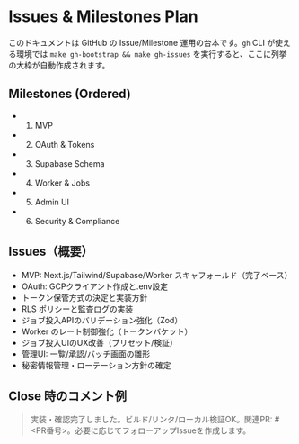 # Issues & Milestones Plan

このドキュメントは GitHub の Issue/Milestone 運用の台本です。`gh` CLI が使える環境では `make gh-bootstrap && make gh-issues` を実行すると、ここに列挙の大枠が自動作成されます。

## Milestones (Ordered)
- 01. MVP
- 02. OAuth & Tokens
- 03. Supabase Schema
- 04. Worker & Jobs
- 05. Admin UI
- 06. Security & Compliance

## Issues（概要）
- MVP: Next.js/Tailwind/Supabase/Worker スキャフォールド（完了ベース）
- OAuth: GCPクライアント作成と.env設定
- トークン保管方式の決定と実装方針
- RLS ポリシーと監査ログの実装
- ジョブ投入APIのバリデーション強化（Zod）
- Worker のレート制御強化（トークンバケット）
- ジョブ投入UIのUX改善（プリセット/検証）
- 管理UI: 一覧/承認/バッチ画面の雛形
- 秘密情報管理・ローテーション方針の確定

## Close 時のコメント例
> 実装・確認完了しました。ビルド/リンタ/ローカル検証OK。関連PR: #<PR番号>。必要に応じてフォローアップIssueを作成します。
